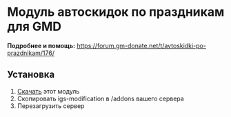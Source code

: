 # Модуль автоскидок по праздникам для GMD

**Подробнее и помощь:** https://forum.gm-donate.net/t/avtoskidki-po-prazdnikam/176/

## Установка

1. [Скачать](/archive/refs/heads/main.zip) этот модуль
2. Скопировать igs-modification в /addons вашего сервера
3. Перезагрузить сервер
